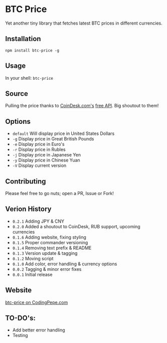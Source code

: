 BTC Price
=========

Yet another tiny library that fetches latest BTC prices in different currencies.

## Installation

  `npm install btc-price -g`

## Usage

  In your shell: `btc-price`

## Source

  Pulling the price thanks to [CoinDesk.com's](http://www.coindesk.com/) [free API](http://www.coindesk.com/api/). Big shoutout to them!

## Options

 - `default` Will display price in United States Dollars
 - `-g` Display price in Great British Pounds
 - `-e` Display price in Euro's
 - `-r` Display price in Rubles
 - `-j` Display price in Japanese Yen
 - `-y` Display price in Chinese Yuan
 - `-V` Display current version

## Contributing

  Please feel free to go nuts; open a PR, Issue or Fork!

## Verion History  

 - `0.2.1` Adding JPY & CNY
 - `0.2.0` Added a shoutout to CoinDesk, RUB support, upcoming currencies
 - `0.1.6` Adding website, fixing styling
 - `0.1.5` Proper commander versioning
 - `0.1.4` Removing text prefix & README
 - `0.1.3` Version update & tagging
 - `0.1.2` Moving script
 - `0.1.0` Add color, error handling & currency options
 - `0.0.2` Tagging & minor error fixes
 - `0.0.1` Initial release
  
## Website

[btc-price on CodingPepe.com](http://www.codingpepe.com/2017/02/10/created-my-first-node-js-module-for-displaying-bitcoin-price-in-your-terminal/)

## TO-DO's:

 - Add better error handling
 - Testing

